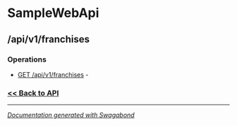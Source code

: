 
# SampleWebApi

## /api/v1/franchises

### Operations

* [GET /api/v1/franchises](../operations/GetApiV1Franchises.md) -  

 






### [<< Back to API](../SampleWebApi.Readme.md)

*** 

*[Documentation generated with Swagabond](https://github.com/jordanbleu/swagabond)*
